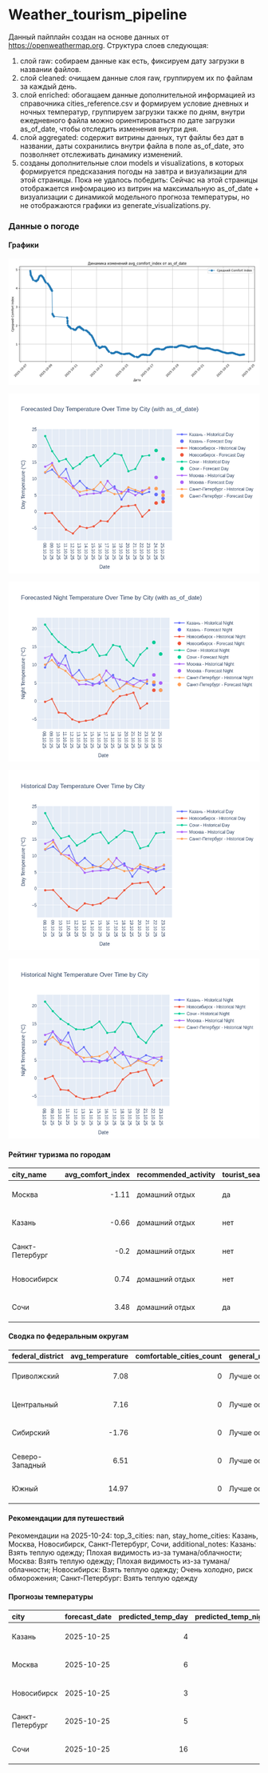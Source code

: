 # Weather_tourism_pipeline
Данный пайплайн создан на основе данных от https://openweathermap.org.
Структура слоев следующая:
  1) слой raw: 
  собираем данные как есть, фиксируем дату загрузки в названии файлов.
  2) слой cleaned:
  очищаем данные слоя raw, группируем их по файлам за каждый день.
  3) слой enriched:
  обогащаем данные дополнительной информацией из справочника cities_reference.csv и формируем условие дневных и ночных температур,
  группируем загрузки также по дням, внутри ежедневного файла можно ориентироваться по дате загрузки as_of_date, чтобы отследить изменения внутри дня.
  4) слой aggregated:
   содержит витрины данных, тут файлы без дат в названии, даты сохранились внутри файла в поле as_of_date, это позволняет отслеживать динамику изменений.
  6) созданы дополнительные слои models и visualizations, в которых формируется предсказания погоды на завтра и визуализации для этой страницы.
  Пока не удалось победить: Сейчас на этой страницы отображается инфомрацию из витрин на максимальную as_of_date + визуализации с динамикой модельного прогноза температуры, 
  но не отображаются графики из generate_visualizations.py.
<!-- WEATHER DATA START -->
### Данные о погоде

#### Графики
![Comfort Index Trend](data/visualizations/comfort_index_trend.png)

![Forecasted Day Temperature](data/visualizations/forecasted_day_temperature.png)

![Forecasted Night Temperature](data/visualizations/forecasted_night_temperature.png)

![Historical Day Temperature](data/visualizations/historical_day_temperature.png)

![Historical Night Temperature](data/visualizations/historical_night_temperature.png)

#### Рейтинг туризма по городам
| city_name       |   avg_comfort_index | recommended_activity   | tourist_season_match   | tourism_season   | tour_recommendation       | as_of_date          |
|:----------------|--------------------:|:-----------------------|:-----------------------|:-----------------|:--------------------------|:--------------------|
| Москва          |               -1.11 | домашний отдых         | да                     | Круглогодично    | домашний отдых в сезон    | 2025-10-24 15:25:00 |
| Казань          |               -0.66 | домашний отдых         | нет                    | Май-Сентябрь     | домашний отдых вне сезона | 2025-10-24 15:25:00 |
| Санкт-Петербург |               -0.2  | домашний отдых         | нет                    | Май-Сентябрь     | домашний отдых вне сезона | 2025-10-24 15:25:00 |
| Новосибирск     |                0.74 | домашний отдых         | нет                    | Июнь-Август      | домашний отдых вне сезона | 2025-10-24 15:25:00 |
| Сочи            |                3.48 | домашний отдых         | да                     | Май-Октябрь      | домашний отдых в сезон    | 2025-10-24 15:25:00 |

#### Сводка по федеральным округам
| federal_district   |   avg_temperature |   comfortable_cities_count | general_recommendation   | as_of_date          |
|:-------------------|------------------:|---------------------------:|:-------------------------|:--------------------|
| Приволжский        |              7.08 |                          0 | Лучше остаться дома      | 2025-10-24 15:25:00 |
| Центральный        |              7.16 |                          0 | Лучше остаться дома      | 2025-10-24 15:25:00 |
| Сибирский          |             -1.76 |                          0 | Лучше остаться дома      | 2025-10-24 15:25:00 |
| Северо-Западный    |              6.51 |                          0 | Лучше остаться дома      | 2025-10-24 15:25:00 |
| Южный              |             14.97 |                          0 | Лучше остаться дома      | 2025-10-24 15:25:00 |

#### Рекомендации для путешествий
Рекомендации на 2025-10-24: top_3_cities: nan, stay_home_cities: Казань, Москва, Новосибирск, Санкт-Петербург, Сочи, additional_notes: Казань: Взять теплую одежду; Плохая видимость из-за тумана/облачности; Москва: Взять теплую одежду; Плохая видимость из-за тумана/облачности; Новосибирск: Взять теплую одежду; Очень холодно, риск обморожения; Санкт-Петербург: Взять теплую одежду

#### Прогнозы температуры
| city            | forecast_date   |   predicted_temp_day |   predicted_temp_night | model_type       | as_of_date          |
|:----------------|:----------------|---------------------:|-----------------------:|:-----------------|:--------------------|
| Казань          | 2025-10-25      |                    4 |                      3 | LinearRegression | 2025-10-24 15:25:12 |
| Москва          | 2025-10-25      |                    6 |                      5 | LinearRegression | 2025-10-24 15:25:12 |
| Новосибирск     | 2025-10-25      |                    3 |                      3 | LinearRegression | 2025-10-24 15:25:12 |
| Санкт-Петербург | 2025-10-25      |                    5 |                      3 | LinearRegression | 2025-10-24 15:25:12 |
| Сочи            | 2025-10-25      |                   16 |                     13 | LinearRegression | 2025-10-24 15:25:12 |


<!-- WEATHER DATA END -->
